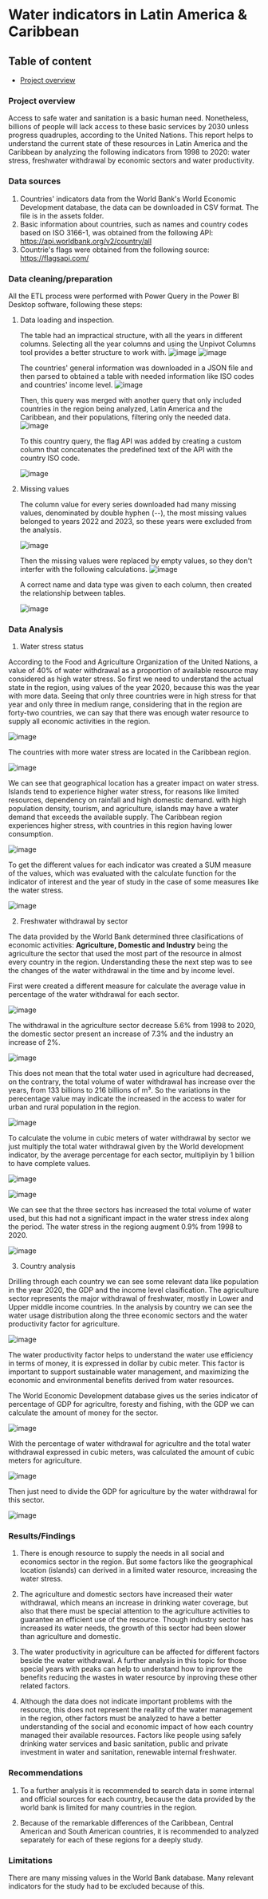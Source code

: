 # Water indicators in Latin America & Caribbean

## Table of content
- [Project overview](#Project-overview)

### Project overview
Access to safe water and sanitation is a basic human need. Nonetheless, billions of people will lack access to these basic services by 2030 unless progress quadruples, according to the United Nations. This report helps to understand the current state of these resources in Latin America and the Caribbean by analyzing the following indicators from 1998 to 2020: water stress, freshwater withdrawal by economic sectors and water productivity.

### Data sources
  1. Countries' indicators data from the World Bank's World Economic Development database, the data can be downloaded in CSV format. The file is in the assets folder.
  2. Basic information about countries, such as names and country codes based on ISO 3166-1, was obtained from the following API: https://api.worldbank.org/v2/country/all
  3. Countrie's flags were obtained from the following source: https://flagsapi.com/

### Data cleaning/preparation
All the ETL process were performed with Power Query in the Power BI Desktop software, following these steps:

  1. Data loading and inspection.

     The table had an impractical structure, with all the years in different columns. Selecting all the year columns and using the Unpivot Columns tool provides a better structure to work with.
     ![image](https://github.com/Luis-Baltodano/water_indicators/assets/163363364/024f395d-954f-4381-8ec6-c8a49e381b5d)
     ![image](https://github.com/Luis-Baltodano/water_indicators/assets/163363364/4b3516c8-3aaf-4ad6-b133-5bd0047e7975)

     The countries' general information was downloaded in a JSON file and then parsed to obtained a table with needed information like ISO codes and countries' income level.
     ![image](https://github.com/Luis-Baltodano/water_indicators/assets/163363364/cb5abf5d-7ff0-4a65-8e70-6b9043d8a84e)
     
     Then, this query was merged with another query that only included countries in the region being analyzed, Latin America and the Caribbean, and their populations, filtering only the needed data.
     ![image](https://github.com/Luis-Baltodano/water_indicators/assets/163363364/31aceb60-fc4b-4c31-b573-bc350a3f438a)

     To this country query, the flag API was added by creating a custom column that concatenates the predefined text of the API with the country ISO code.
     
     ![image](https://github.com/Luis-Baltodano/water_indicators/assets/163363364/3aafa3a5-a4f9-4982-badb-e1adbc2c582c)

2. Missing values

   The column value for every series downloaded had many missing values, denominated by double hyphen (--), the most missing values belonged to years 2022 and 2023, so these years were excluded from the analysis.
   
   ![image](https://github.com/Luis-Baltodano/water_indicators/assets/163363364/d76ef7e9-8a59-4e84-8639-bc9312fcc72a)

   Then the missing values were replaced by empty values, so they don't interfer with the following calculations.
   ![image](https://github.com/Luis-Baltodano/water_indicators/assets/163363364/eaedc08f-5cc9-4d8f-b810-6a2d80de1aaf)

   A correct name and data type was given to each column, then created the relationship between tables.

   ![image](https://github.com/Luis-Baltodano/water_indicators/assets/163363364/f61e0a0f-f144-44c5-94af-63e88163d41a)

### Data Analysis

1. Water stress status

According to the Food and Agriculture Organization of the United Nations, a value of 40% of water withdrawal as a proportion of available resource may considered as high water stress. So first we need to understand the actual state in the region, using values of the year 2020, because this was the year with more data. Seeing that only three countries were in high stress for that year and only three in medium range, considering that in the region are forty-two countries, we can say that there was enough water resource to supply all economic activities in the region.

![image](https://github.com/user-attachments/assets/64c061f8-a504-452c-993d-4bc7427d5998)

The countries with more water stress are located in the Caribbean region.

![image](https://github.com/user-attachments/assets/90d7abf5-85bc-4669-ba39-ca6b248d617e)

We can see that geographical location has a greater impact on water stress. Islands tend to experience higher water stress, for reasons like limited resources, dependency on rainfall and high domestic demand. with high population density, tourism, and agriculture, islands may have a water demand that exceeds the available supply. The Caribbean region experiences higher stress, with countries in this region having lower consumption.

![image](https://github.com/user-attachments/assets/183cd45b-1231-40b8-b35c-f400e09b5626)


To get the different values for each indicator was created a SUM measure of the values, which was evaluated with the calculate function for the indicator of interest and the year of study in the case of some measures like the water stress.

![image](https://github.com/user-attachments/assets/b521a2e3-a434-4be6-9fea-173a53e8e5db)

2. Freshwater withdrawal by sector

The data provided by the World Bank determined three clasifications of economic activities: **Agriculture, Domestic and Industry** being the agriculture the sector that used the most part of the resource in almost every country in the region. Understanding these the next step was to see the changes of the water withdrawal in the time and by income level.

First were created a different measure for calculate the average value in percentage of the water withdrawal for each sector.

![image](https://github.com/user-attachments/assets/7f9bfab1-f7d6-4689-9e78-0160be5310ed)

The withdrawal in the agriculture sector decrease 5.6% from 1998 to 2020, the domestic sector present an increase of 7.3% and the industry an increase of 2%. 

![image](https://github.com/user-attachments/assets/9d89fc55-054b-465c-a3a3-5a493ed3a0cb)

This does not mean that the total water used in agriculture had decreased, on the contrary, the total volume of water withdrawal has increase over the years, from 133 billions to 216 billions of m³. So the variations in the perecentage value may indicate the increased in the access to water for urban and rural population in the region. 

![image](https://github.com/user-attachments/assets/9f7db121-4017-4f14-9739-cc26b56742a6)

To calculate the volume in cubic meters of water withdrawal by sector we just multiply the total water withdrawal given by the World development indicator, by the average percentage for each sector, multipliyin by 1 billion to have complete values.

![image](https://github.com/user-attachments/assets/cf8f82a6-994e-43bb-b2b3-e52a9e31c8e4)

![image](https://github.com/user-attachments/assets/58fd5152-ed8f-4e53-9b1c-1c17a332e3f3)

We can see that the three sectors has increased the total volume of water used, but this had not a significant impact in the water stress index along the period. The water stress in the regiong augment 0.9% from 1998 to 2020.

![image](https://github.com/user-attachments/assets/79d59689-058c-4349-8220-9e5b2ae5c7e2)

3. Country analysis

Drilling through each country we can see some relevant data like population in the year 2020, the GDP and the income level clasification. The agriculture sector represents the major withdrawal of freshwater, mostly in Lower and Upper middle income countries. In the analysis by country we can see the water usage distribution along the three economic sectors and the water productivity factor for agriculture.

![image](https://github.com/user-attachments/assets/c542b325-6be6-4567-91e3-b05e4c91b052)

The water productivity factor helps to understand the water use efficiency in terms of money, it is expressed in dollar by cubic meter. This factor is important to support sustainable water management, and maximizing the economic and environmental benefits derived from water resources.

The World Economic Development database gives us the series indicator of percentage of GDP for agricultre, foresty and fishing, with the GDP we can calculate the amount of money for the sector.

![image](https://github.com/user-attachments/assets/5c720eeb-caba-40ea-aeb2-a6a5eec798dd)

With the percentage of water withdrawal for agricultre and the total water withdrawal expressed in cubic meters, was calculated the amount of cubic meters for agriculture.

![image](https://github.com/user-attachments/assets/a59ce156-488c-4a82-b3c8-c89fe43c260a)

Then just need to divide the GDP for agriculture by the water withdrawal for this sector.

![image](https://github.com/user-attachments/assets/fa674b16-bf1c-4cf4-bacd-3e746d4a275f)

### Results/Findings

1. There is enough resource to supply the needs in all social and economics sector in the region. But some factors like the geographical location (islands) can derived in a limited water resource, increasing the water stress.

2. The agriculture and domestic sectors have increased their water withdrawal, which means an increase in drinking water coverage, but also that there must be special attention to the agriculture activities to guarantee an efficient use of the resource. Though industry sector has increased its water needs, the growth of this sector had been slower than agriculture and domestic.

3. The water productivity in agriculture can be affected for different factors beside the water withdrawal. A further analysis in this topic for those special years with peaks can help to understand how to inprove the benefits reducing the wastes in water resource by inproving these other related factors.

4. Although the data does not indicate important problems with the resource, this does not represent the reallity of the water management in the region, other factors must be analyzed to have a better understanding of the social and economic impact of how each country managed their available resources. Factors like people using safely drinking water services and basic sanitation, public and private investment in water and sanitation, renewable internal freshwater.


### Recommendations

1. To a further analysis it is recommended to search data in some internal and official sources for each country, because the data provided by the world bank is limited for many countries in the region.

2. Because of the remarkable differences of the Caribbean, Central American and South American countries, it is recommended to analyzed separately for each of these regions for a deeply study.

### Limitations

There are many missing values in the World Bank database. Many relevant indicators for the study had to be excluded because of this.

   


   





    


     

     

     
     


